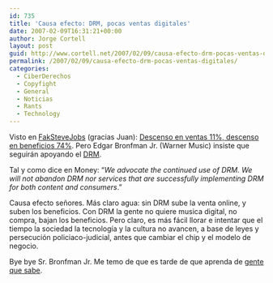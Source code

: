 ```yaml
---
id: 735
title: 'Causa efecto: DRM, pocas ventas digitales'
date: 2007-02-09T16:31:21+00:00
author: Jorge Cortell
layout: post
guid: http://www.cortell.net/2007/02/09/causa-efecto-drm-pocas-ventas-digitales/
permalink: /2007/02/09/causa-efecto-drm-pocas-ventas-digitales/
categories:
  - CiberDerechos
  - Copyfight
  - General
  - Noticias
  - Rants
  - Technology
---
```

Visto en <a target="_blank" title="Fakesteve" href="http://fakesteve.blogspot.com/2007/02/warner-music-stumbles-but-clings-to-drm.html">FakSteveJobs</a> (gracias Juan): <a target="_blank" title="Yahoo" href="http://biz.yahoo.com/ap/070208/earns_warner_music.html?.v=4">Descenso en ventas 11%, descenso en beneficios 74%</a>. Pero Edgar Bronfman Jr. (Warner Music) insiste que seguirán apoyando el <a target="_blank" title="Defective By Design" href="http://www.defectivebydesign.org/en/node">DRM</a>.

Tal y como dice en Money: &#8220;_We advocate the continued use of DRM. We will not abandon DRM nor services that are successfully implementing DRM for both content and consumers_.&#8221;

Causa efecto señores. Más claro agua: sin DRM sube la venta online, y suben los beneficios. Con DRM la gente no quiere musica digital, no compra, bajan los beneficios. Pero claro, es más fácil llorar e intentar que el tiempo la sociedad la tecnologí­a y la cultura no avancen, a base de leyes y persecución policiaco-judicial, antes que cambiar el chip y el modelo de negocio.

Bye bye Sr. Bronfman Jr. Me temo de que es tarde de que aprenda de <a title="Accionistas YouTube" target="_blank" href="http://paulk.dabbledb.com/publish/gootube/06b1163b-614c-4c81-8ead-a6bc0f1d07f4/youtubesellingshareholders.html">gente que sabe</a>.